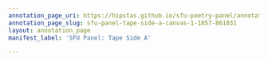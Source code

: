 ```yaml
---
annotation_page_uri: https://hipstas.github.io/sfu-poetry-panel/annotations/sfu-panel-tape-side-a-canvas-1-1857-861831.json
annotation_page_slug: sfu-panel-tape-side-a-canvas-1-1857-861831
layout: annotation_page
manifest_label: 'SFU Panel: Tape Side A'

---
```

